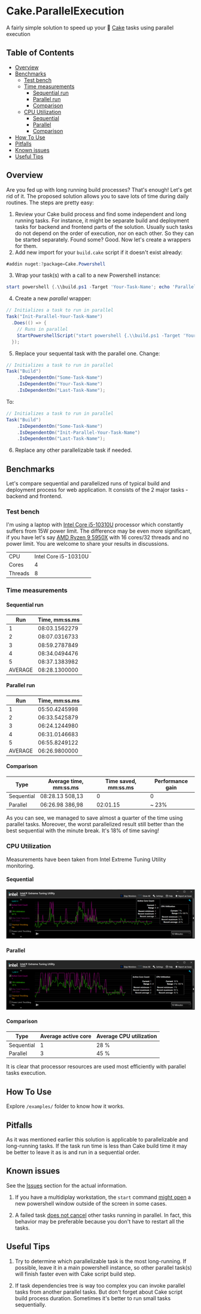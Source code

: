 # Cake.ParallelExecution
A fairly simple solution to speed up your 🍰 [Cake](https://cakebuild.net/) tasks using parallel execution

## Table of Contents

- [Overview](#overview)
- [Benchmarks](#benchmarks)
  - [Test bench](#test-bench)
  - [Time measurements](#time-measurements)
    - [Sequential run](#sequential-run)
    - [Parallel run](#parallel-run)
    - [Comparison](#comparison)
  - [CPU Utilization](#cpu-utilization)
    - [Sequential](#sequential)
    - [Parallel](#parallel)
    - [Comparison](#comparison-1)
- [How To Use](#how-to-use)
- [Pitfalls](#pitfalls)
- [Known issues](#known-issues)
- [Useful Tips](#useful-tips)

## Overview
Are you fed up with long running build processes? That's enough! Let's get rid of it. The proposed solution allows you to save lots of time during daily routines.
The steps are pretty easy:
  1. Review your Cake build process and find some independent and long running tasks. For instance, it might be separate build and deployment tasks for backend and frontend parts of the solution. Usually such tasks do not depend on the order of execution, nor on each other. So they can be started separately. Found some? Good. Now let's create a wrappers for them.
  2. Add new import for your `build.cake` script if it doesn't exist already:
``` cs
#addin nuget:?package=Cake.Powershell
```   
  3. Wrap your task(s) with a call to a new Powershell instance:
``` ps1
start powershell {.\\build.ps1 -Target 'Your-Task-Name'; echo 'Parallel task execution finished.'; Read-Host}
```
  4. Create a new *parallel* wrapper:
``` cs
// Initializes a task to run in parallel
Task("Init-Parallel-Your-Task-Name")
  .Does(() => {
    // Runs in parallel
    StartPowershellScript("start powershell {.\\build.ps1 -Target 'Your-Task-Name'; echo 'Parallel task execution finished.'; Read-Host}");
  });
```
  5. Replace your sequental task with the parallel one. 
Change:
``` cs
// Initializes a task to run in parallel
Task("Build")
    .IsDependentOn("Some-Task-Name")
    .IsDependentOn("Your-Task-Name")
    .IsDependentOn("Last-Task-Name");
``` 
   To:
``` cs
// Initializes a task to run in parallel
Task("Build")
    .IsDependentOn("Some-Task-Name")
    .IsDependentOn("Init-Parallel-Your-Task-Name")
    .IsDependentOn("Last-Task-Name");
``` 
  6. Replace any other parallelizable task if needed.

## Benchmarks
Let's compare sequential and parallelized runs of typical build and deployment process for web application. It consists of the 2 major tasks - backend and frontend.

### Test bench
I'm using a laptop with [Intel Core i5-10310U](https://ark.intel.com/content/www/ru/ru/ark/products/201892.html) processor which constantly suffers from 15W power limit. The difference may be even more significant, if you have let's say [AMD Ryzen 9 5950X](https://www.amd.com/ru/products/cpu/amd-ryzen-9-5950x#product-specs) with 16 cores/32 threads and no power limit. You are welcome to share your results in discussions.

| | |
|---|---|
| CPU | Intel Core i5-10310U |
| Cores | 4 |
| Threads | 8 |

### Time measurements

#### Sequential run
|Run|Time, mm:ss.ms|
|---|---| 
|1|08:03.1562279|
|2|08:07.0316733|
|3|08:59.2787849|
|4|08:34.0494476|
|5|08:37.1383982|
|AVERAGE|08:28.1300000|

#### Parallel run
|Run|Time, mm:ss.ms|
|---|---|
|1|05:50.4245998|
|2|06:33.5425879|
|3|06:24.1244980|
|4|06:31.0146683|
|5|06:55.8249122|
|AVERAGE|06:26.9800000|

#### Comparison
| Type | Average time, mm:ss.ms | Time saved, mm:ss.ms | Performance gain |
|---|---|---|---|
| Sequential | 08:28.13 508,13| 0 | 0 |
| Parallel   | 06:26.98 386,98| 02:01.15 | ~ 23% |

As you can see, we managed to save almost a quarter of the time using parallel tasks.
Moreover, the worst parallelized result still better than the best sequential with the minute break. It's 18% of time saving!

### CPU Utilization
Measurements have been taken from Intel Extreme Tuning Utility monitoring.

#### Sequential
![Sequential](images/sequential.png)

#### Parallel
![Parallel](images/parallel.png)

#### Comparison
| Type | Average active core | Average CPU utilization |
|---|---|---|
| Sequential | 1 | 28 % |
| Parallel   | 3 | 45 % |

It is clear that processor resources are used most efficiently with parallel tasks execution.

## How To Use
Explore `/examples/` folder to know how it works.

## Pitfalls
As it was mentioned earlier this solution is applicable to parallelizable and long-running tasks. If the task run time is less than Cake build time it may be better to leave it as is and run in a sequential order.

## Known issues
See the [Issues](https://github.com/egorantonov/Cake.ParallelExecution/issues) section for the actual information.
1. If you have a multidiplay workstation, the `start` command [might open](https://github.com/egorantonov/Cake.ParallelExecution/issues/1) a new powershell window outside of the screen in some cases.

2. A failed task [does not cancel](https://github.com/egorantonov/Cake.ParallelExecution/issues/2) other tasks running in parallel. In fact, this behavior may be preferable because you don't have to restart all the tasks.

## Useful Tips
1. Try to determine which parallelizable task is the most long-running. If possible, leave it in a main powershell instance, so other parallel task(s) will finish faster even with Cake script build step.

2. If task dependencies tree is way too complex you can invoke parallel tasks from another parallel tasks. But don't forget about Cake script build process duration. Sometimes it's better to run small tasks sequentially. 
